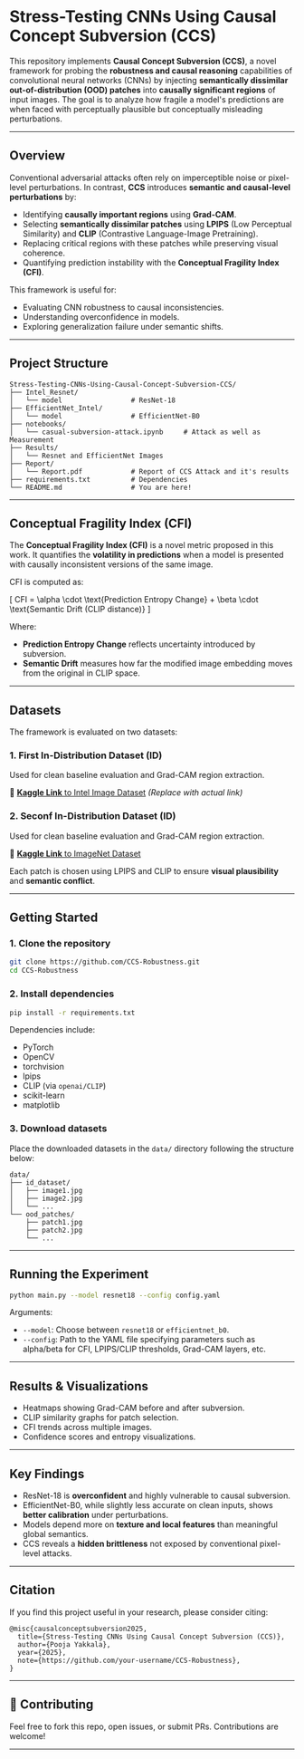 # Stress-Testing CNNs Using Causal Concept Subversion (CCS)

This repository implements **Causal Concept Subversion (CCS)**, a novel framework for probing the **robustness and causal reasoning** capabilities of convolutional neural networks (CNNs) by injecting **semantically dissimilar out-of-distribution (OOD) patches** into **causally significant regions** of input images. The goal is to analyze how fragile a model's predictions are when faced with perceptually plausible but conceptually misleading perturbations.

---

## Overview

Conventional adversarial attacks often rely on imperceptible noise or pixel-level perturbations. In contrast, **CCS** introduces **semantic and causal-level perturbations** by:

- Identifying **causally important regions** using **Grad-CAM**.
- Selecting **semantically dissimilar patches** using **LPIPS** (Low Perceptual Similarity) and **CLIP** (Contrastive Language-Image Pretraining).
- Replacing critical regions with these patches while preserving visual coherence.
- Quantifying prediction instability with the **Conceptual Fragility Index (CFI)**.

This framework is useful for:
- Evaluating CNN robustness to causal inconsistencies.
- Understanding overconfidence in models.
- Exploring generalization failure under semantic shifts.

---

## Project Structure

```
Stress-Testing-CNNs-Using-Causal-Concept-Subversion-CCS/
├── Intel_Resnet/
│   └── model                 # ResNet-18
├── EfficientNet_Intel/
│   └── model                 # EfficientNet-B0
├── notebooks/
│   └── casual-subversion-attack.ipynb     # Attack as well as Measurement
├── Results/
│   └── Resnet and EfficientNet Images
├── Report/
│   └── Report.pdf            # Report of CCS Attack and it's results
├── requirements.txt          # Dependencies
└── README.md                 # You are here!
```

---

## Conceptual Fragility Index (CFI)

The **Conceptual Fragility Index (CFI)** is a novel metric proposed in this work. It quantifies the **volatility in predictions** when a model is presented with causally inconsistent versions of the same image.

CFI is computed as:

\[
CFI = \alpha \cdot \text{Prediction Entropy Change} + \beta \cdot \text{Semantic Drift (CLIP distance)}
\]

Where:
- **Prediction Entropy Change** reflects uncertainty introduced by subversion.
- **Semantic Drift** measures how far the modified image embedding moves from the original in CLIP space.

---

## Datasets

The framework is evaluated on two datasets:

### 1. First In-Distribution Dataset (ID)
Used for clean baseline evaluation and Grad-CAM region extraction.

🔗 [**Kaggle Link** to Intel Image Dataset](https://www.kaggle.com/datasets/rahmasleam/intel-image-dataset) *(Replace with actual link)*

### 2. Seconf In-Distribution Dataset (ID)
Used for clean baseline evaluation and Grad-CAM region extraction.

🔗 [**Kaggle Link** to ImageNet Dataset](https://www.kaggle.com/datasets/dimensi0n/imagenet-256)

Each patch is chosen using LPIPS and CLIP to ensure **visual plausibility** and **semantic conflict**.

---

## Getting Started

### 1. Clone the repository

```bash
git clone https://github.com/CCS-Robustness.git
cd CCS-Robustness
```

### 2. Install dependencies

```bash
pip install -r requirements.txt
```

Dependencies include:
- PyTorch
- OpenCV
- torchvision
- lpips
- CLIP (via `openai/CLIP`)
- scikit-learn
- matplotlib

### 3. Download datasets

Place the downloaded datasets in the `data/` directory following the structure below:

```
data/
├── id_dataset/
│   ├── image1.jpg
│   ├── image2.jpg
│   └── ...
└── ood_patches/
    ├── patch1.jpg
    ├── patch2.jpg
    └── ...
```

---

## Running the Experiment

```bash
python main.py --model resnet18 --config config.yaml
```

Arguments:
- `--model`: Choose between `resnet18` or `efficientnet_b0`.
- `--config`: Path to the YAML file specifying parameters such as alpha/beta for CFI, LPIPS/CLIP thresholds, Grad-CAM layers, etc.

---

## Results & Visualizations

- Heatmaps showing Grad-CAM before and after subversion.
- CLIP similarity graphs for patch selection.
- CFI trends across multiple images.
- Confidence scores and entropy visualizations.

---

## Key Findings

- ResNet-18 is **overconfident** and highly vulnerable to causal subversion.
- EfficientNet-B0, while slightly less accurate on clean inputs, shows **better calibration** under perturbations.
- Models depend more on **texture and local features** than meaningful global semantics.
- CCS reveals a **hidden brittleness** not exposed by conventional pixel-level attacks.

---

## Citation

If you find this project useful in your research, please consider citing:

```
@misc{causalconceptsubversion2025,
  title={Stress-Testing CNNs Using Causal Concept Subversion (CCS)},
  author={Pooja Yakkala},
  year={2025},
  note={https://github.com/your-username/CCS-Robustness},
}
```

---

## 🤝 Contributing

Feel free to fork this repo, open issues, or submit PRs. Contributions are welcome!

---
